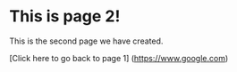 # This is page 2!

This is the second page we have created. 

[Click here to go back to page 1] (https://www.google.com)
